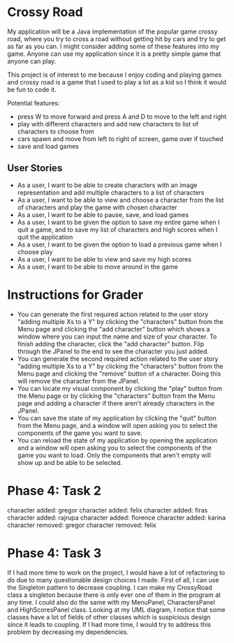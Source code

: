 # Crossy Road
  My application will be a Java implementation of the popular game crossy
road, where you try to cross a road without getting hit by cars and try
to get as far as you can. I might consider adding some of these features 
into my game. Anyone can use my application since it is a pretty simple 
game that anyone can play.

  This project is of interest to me because I enjoy coding and playing games
and crossy road is a game that I used to play a lot as a kid so I think it 
would be fun to code it.

Potential features:
- press W to move forward and press A and D to move to the left and right
- play with different characters and add new characters to list of characters
to choose from
- cars spawn and move from left to right of screen, game over if touched
- save and load games

## User Stories
- As a user, I want to be able to create characters with an image representation
and add multiple characters to a list of characters
- As a user, I want to be able to view and choose a character from the list of 
characters and play the game with chosen character
- As a user, I want to be able to pause, save, and load games
- As a user, I want to be given the option to save my entire game when I quit a game, and to save
my list of characters and high scores when I quit the application
- As a user, I want to be given the option to load a previous game when I choose play
- As a user, I want to be able to view and save my high scores
- As a user, I want to be able to move around in the game


# Instructions for Grader

- You can generate the first required action related to the user story "adding multiple Xs to a Y" by 
clicking the "characters" button from the Menu page and clicking the "add character" button which shows a 
window where you can input the name and size of your character. To finish adding the character, click the
"add character" button. Flip through the JPanel to the end to see the character you just added.
- You can generate the second required action related to the user story "adding multiple Xs to a Y" by
clicking the "characters" button from the Menu page and clicking the "remove" button of a character. 
Doing this will remove the character from the JPanel.
- You can locate my visual component by clicking the "play" button from the Menu page or by clicking the 
"characters" button from the Menu page and adding a character if there aren't already characters in the JPanel.
- You can save the state of my application by clicking the "quit" button from the Menu page, and a window will
open asking you to select the components of the game you want to save. 
- You can reload the state of my application by opening the application and a window will open asking you
to select the components of the game you want to load. Only the components that aren't empty will show up and 
be able to be selected.

# Phase 4: Task 2
character added: gregor
character added: felix
character added: firas
character added: rajrupa
character added: florence
character added: karina
character removed: gregor
character removed: felix

# Phase 4: Task 3
If I had more time to work on the project, I would have a lot of refactoring to do due to many 
questionable design choices I made. First of all, I can use the Singleton pattern to decrease coupling. 
I can make my CrossyRoad class a singleton because there is only ever one of them in the program at any
time. I could also do the same with my MenuPanel, CharactersPanel and HighScoresPanel class. Looking 
at my UML diagram, I notice that some classes have a lot of fields of other classes which is suspicious
design since it leads to coupling. If I had more time, I would try to address this problem by decreasing
my dependencies. 
